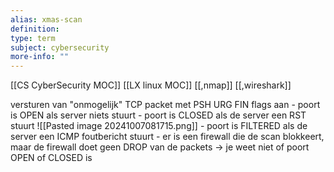 ```yaml
---
alias: xmas-scan
definition: 
type: term
subject: cybersecurity
more-info: ""
---
```

[[CS CyberSecurity MOC]]
[[LX linux MOC]]
[[,nmap]]
[[,wireshark]]

versturen van "onmogelijk" TCP packet met PSH URG FIN flags aan
	- poort is OPEN als server niets stuurt
	- poort is CLOSED als de server een RST stuurt
		![[Pasted image 20241007081715.png]]
	- poort is FILTERED als de server een ICMP foutbericht stuurt
		- er is een firewall die de scan blokkeert, maar de firewall doet geen DROP van de packets
		  -> je weet niet of poort OPEN of CLOSED is